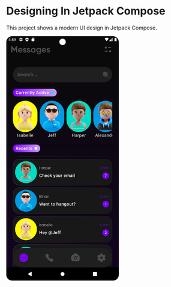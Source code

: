 # Designing In Jetpack Compose

This project shows a modern UI design in Jetpack Compose.

<img src="https://github.com/Jeff-Emuveyan/compose_design_a/blob/master/app/src/main/res/drawable/compose_a.png" width="300" height="650" />

